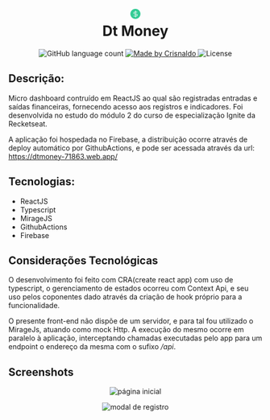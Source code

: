 <h1 align="center">
    <img src="https://github.com/CrisnaldoSantos/dt-money/blob/main/public/favicon.png" width="20px">
    <br/>Dt Money
</h1>

<p align="center">
  <img alt="GitHub language count" src="https://img.shields.io/github/languages/count/CrisnaldoSantos/dt-money?color=5429cc">

  <a href="https://www.crisnaldocarvalho.com.br">
    <img alt="Made by Crisnaldo" src="https://img.shields.io/badge/made%20by-Crisnaldo Carvalho-5429cc">
  </a>

  <img alt="License" src="https://img.shields.io/badge/license-MIT-5429cc">
</p>

## Descrição:

<p>
Micro dashboard contruído em ReactJS ao qual são registradas entradas e saídas financeiras, fornecendo acesso aos registros e indicadores. Foi desenvolvida no estudo do módulo 2 do curso de especialização Ignite da Recketseat.
</p>
<p>
A aplicação foi hospedada no Firebase, a distribuição ocorre através de deploy automático por GithubActions, e pode ser acessada através da url:
<a href="https://dtmoney-71863.web.app/" target="_blank">https://dtmoney-71863.web.app/</a>
</p>

## Tecnologias:

- ReactJS
- Typescript
- MirageJS
- GithubActions
- Firebase

## Considerações Tecnológicas

<p>
O desenvolvimento foi feito com CRA(create react app) com uso de typescript, o gerenciamento de estados ocorreu com Context Api, e seu uso pelos coponentes dado através da criação de hook próprio para a funcionalidade.
</p>

<p>
O presente front-end não dispõe de um servidor, e para tal fou utilizado o MirageJs, atuando como mock Http. A execução do mesmo ocorre em paralelo à aplicação, interceptando chamadas executadas pelo app para um endpoint o endereço da mesma com o sufixo <i>/api</i>.
</p>

## Screenshots

<p align="center">
    <img src="https://github.com/CrisnaldoSantos/dt-money/blob/feat/readme/src/assets/screen/dtmoney1.PNG" alt="página inicial">
</p>

<p align="center">
    <img src="https://github.com/CrisnaldoSantos/dt-money/blob/feat/readme/src/assets/screen/dtmoney2.PNG" alt="modal de registro">
</p>
